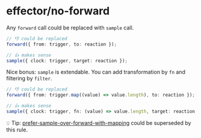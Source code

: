 # effector/no-forward

Any `forward` call could be replaced with `sample` call.

```ts
// 👎 could be replaced
forward({ from: trigger, to: reaction });

// 👍 makes sense
sample({ clock: trigger, target: reaction });
```

Nice bonus: `sample` is extendable. You can add transformation by `fn` and filtering by `filter`.

```ts
// 👎 could be replaced
forward({ from: trigger.map((value) => value.length), to: reaction });

// 👍 makes sense
sample({ clock: trigger, fn: (value) => value.length, target: reaction });
```

💡 Tip: [prefer-sample-over-forward-with-mapping](/rules/prefer-sample-over-forward-with-mapping.md) could be superseded by this rule.
